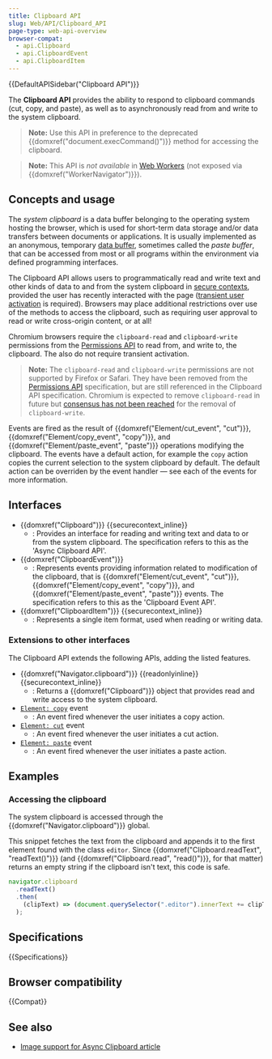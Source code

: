 ```yaml
---
title: Clipboard API
slug: Web/API/Clipboard_API
page-type: web-api-overview
browser-compat:
  - api.Clipboard
  - api.ClipboardEvent
  - api.ClipboardItem
---
```


{{DefaultAPISidebar("Clipboard API")}}

The **Clipboard API** provides the ability to respond to clipboard commands (cut, copy, and paste), as well as to asynchronously read from and write to the system clipboard.

> **Note:** Use this API in preference to the deprecated {{domxref("document.execCommand()")}} method for accessing the clipboard.

> **Note:** This API is _not available_ in [Web Workers](/en-US/docs/Web/API/Web_Workers_API) (not exposed via {{domxref("WorkerNavigator")}}).

## Concepts and usage

The _system clipboard_ is a data buffer belonging to the operating system hosting the browser, which is used for short-term data storage and/or data transfers between documents or applications.
It is usually implemented as an anonymous, temporary [data buffer](https://en.wikipedia.org/wiki/Data_buffer), sometimes called the _paste buffer_, that can be accessed from most or all programs within the environment via defined programming interfaces.

The Clipboard API allows users to programmatically read and write text and other kinds of data to and from the system clipboard in [secure contexts](/en-US/docs/Web/Security/Secure_Contexts), provided the user has recently interacted with the page ([transient user activation](/en-US/docs/Web/Security/User_activation) is required).
Browsers may place additional restrictions over use of the methods to access the clipboard, such as requiring user approval to read or write cross-origin content, or at all!

Chromium browsers require the `clipboard-read` and `clipboard-write` permissions from the [Permissions API](/en-US/docs/Web/API/Permissions_API) to read from, and write to, the clipboard.
The also do not require transient activation.

> **Note:** The `clipboard-read` and `clipboard-write` permissions are not supported by Firefox or Safari.
> They have been removed from the [Permissions API](/en-US/docs/Web/API/Permissions_API) specification, but are still referenced in the Clipboard API specification.
> Chromium is expected to remove `clipboard-read` in future but [consensus has not been reached](https://github.com/w3c/clipboard-apis/issues/163) for the removal of `clipboard-write`.

Events are fired as the result of {{domxref("Element/cut_event", "cut")}}, {{domxref("Element/copy_event", "copy")}}, and {{domxref("Element/paste_event", "paste")}} operations modifying the clipboard.
The events have a default action, for example the `copy` action copies the current selection to the system clipboard by default.
The default action can be overriden by the event handler — see each of the events for more information.

## Interfaces

- {{domxref("Clipboard")}} {{securecontext_inline}}
  - : Provides an interface for reading and writing text and data to or from the system clipboard.
    The specification refers to this as the 'Async Clipboard API'.
- {{domxref("ClipboardEvent")}}
  - : Represents events providing information related to modification of the clipboard, that is {{domxref("Element/cut_event", "cut")}}, {{domxref("Element/copy_event", "copy")}}, and {{domxref("Element/paste_event", "paste")}} events.
    The specification refers to this as the 'Clipboard Event API'.
- {{domxref("ClipboardItem")}} {{securecontext_inline}}
  - : Represents a single item format, used when reading or writing data.

### Extensions to other interfaces

The Clipboard API extends the following APIs, adding the listed features.

- {{domxref("Navigator.clipboard")}} {{readonlyinline}} {{securecontext_inline}}
  - : Returns a {{domxref("Clipboard")}} object that provides read and write access to the system clipboard.
- [`Element: copy`](/en-US/docs/Web/API/Element/copy_event) event
  - : An event fired whenever the user initiates a copy action.
- [`Element: cut`](/en-US/docs/Web/API/Element/cut_event) event
  - : An event fired whenever the user initiates a cut action.
- [`Element: paste`](/en-US/docs/Web/API/Element/cut_event) event
  - : An event fired whenever the user initiates a paste action.

<!-- Note `Window: clipboardchange` event is in spec but not implemented -->

## Examples

### Accessing the clipboard

The system clipboard is accessed through the {{domxref("Navigator.clipboard")}} global.

This snippet fetches the text from the clipboard and appends it to the first element found with the class `editor`.
Since {{domxref("Clipboard.readText", "readText()")}} (and {{domxref("Clipboard.read", "read()")}}, for that matter) returns an empty string if the clipboard isn't text, this code is safe.

```js
navigator.clipboard
  .readText()
  .then(
    (clipText) => (document.querySelector(".editor").innerText += clipText),
  );
```

## Specifications

{{Specifications}}

## Browser compatibility

{{Compat}}

## See also

- [Image support for Async Clipboard article](https://web.dev/articles/async-clipboard)
